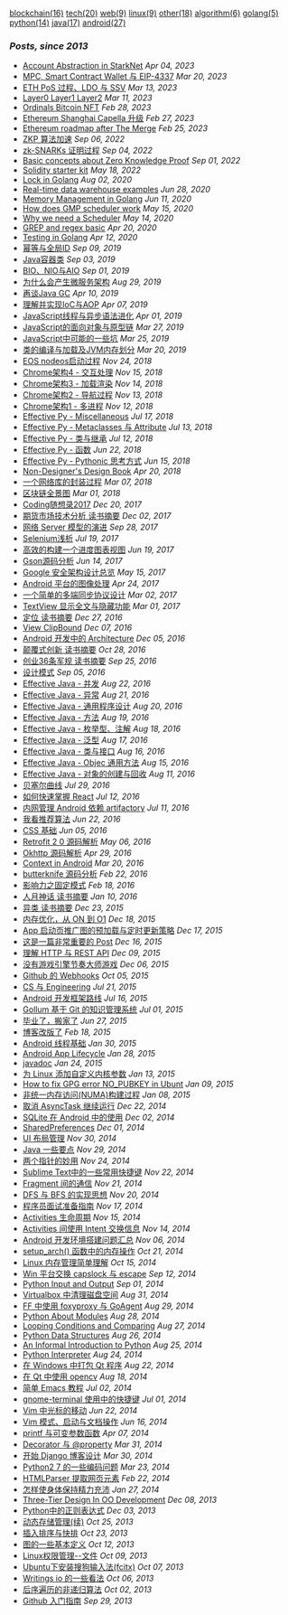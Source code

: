 [blockchain(16)](/tags.md#blockchain) [tech(20)](/tags.md#tech) [web(9)](/tags.md#web) [linux(9)](/tags.md#linux) [other(18)](/tags.md#other) [algorithm(6)](/tags.md#algorithm) [golang(5)](/tags.md#golang) [python(14)](/tags.md#python) [java(17)](/tags.md#java) [android(27)](/tags.md#android)

### *Posts, since 2013*



- [Account Abstraction in StarkNet](/posts/2023-04-04%20Account%20Abstraction%20in%20StarkNet.md) *Apr 04, 2023*
- [MPC, Smart Contract Wallet 与 EIP-4337](/posts/2023-03-20%20MPC%2C%20Smart%20Contract%20Wallet%20%E4%B8%8E%20EIP-4337.md) *Mar 20, 2023*
- [ETH PoS 过程、LDO 与 SSV](/posts/2023-03-13%20ETH%20PoS%20%E8%BF%87%E7%A8%8B%E3%80%81LDO%20%E4%B8%8E%20SSV.md) *Mar 13, 2023*
- [Layer0 Layer1 Layer2](/posts/2023-03-11%20Layer0%20Layer1%20Layer2.md) *Mar 11, 2023*
- [Ordinals Bitcoin NFT](/posts/2023-02-28%20Ordinals%20Bitcoin%20NFT.md) *Feb 28, 2023*
- [Ethereum Shanghai Capella 升级](/posts/2023-02-27%20Ethereum%20Shanghai%20Capella%20%E5%8D%87%E7%BA%A7.md) *Feb 27, 2023*
- [Ethereum roadmap after The Merge](/posts/2023-02-25%20Ethereum%20roadmap%20after%20The%20Merge.md) *Feb 25, 2023*
- [ZKP 算法加速](/posts/2022-09-06%20ZKP%20%E7%AE%97%E6%B3%95%E5%8A%A0%E9%80%9F.md) *Sep 06, 2022*
- [zk-SNARKs 证明过程](/posts/2022-09-04%20zk-SNARKs%20%E8%AF%81%E6%98%8E%E8%BF%87%E7%A8%8B.md) *Sep 04, 2022*
- [Basic concepts about Zero Knowledge Proof](/posts/2022-09-01%20Basic%20concepts%20about%20Zero%20Knowledge%20Proof.md) *Sep 01, 2022*
- [Solidity starter kit](/posts/2022-05-18%20Solidity%20starter%20kit.md) *May 18, 2022*
- [Lock in Golang](/posts/2020-08-02%20Lock%20in%20Golang.md) *Aug 02, 2020*
- [Real-time data warehouse examples](/posts/2020-06-28%20Real-time%20data%20warehouse%20examples.md) *Jun 28, 2020*
- [Memory Management in Golang](/posts/2020-06-11%20Memory%20Management%20in%20Golang.md) *Jun 11, 2020*
- [How does GMP scheduler work](/posts/2020-05-15%20How%20does%20GMP%20scheduler%20work.md) *May 15, 2020*
- [Why we need a Scheduler](/posts/2020-05-14%20Why%20we%20need%20a%20Scheduler.md) *May 14, 2020*
- [GREP and regex basic](/posts/2020-04-20%20GREP%20and%20regex%20basic.md) *Apr 20, 2020*
- [Testing in Golang](/posts/2020-04-12%20Testing%20in%20Golang.md) *Apr 12, 2020*
- [幂等与全局ID](/posts/2019-09-09%20%E5%B9%82%E7%AD%89%E4%B8%8E%E5%85%A8%E5%B1%80ID.md) *Sep 09, 2019*
- [Java容器类](/posts/2019-09-03%20Java%E5%AE%B9%E5%99%A8%E7%B1%BB.md) *Sep 03, 2019*
- [BIO、NIO与AIO](/posts/2019-09-01%20BIO%E3%80%81NIO%E4%B8%8EAIO.md) *Sep 01, 2019*
- [为什么会产生微服务架构](/posts/2019-08-29%20%E4%B8%BA%E4%BB%80%E4%B9%88%E4%BC%9A%E4%BA%A7%E7%94%9F%E5%BE%AE%E6%9C%8D%E5%8A%A1%E6%9E%B6%E6%9E%84.md) *Aug 29, 2019*
- [再谈Java GC](/posts/2019-04-10%20%E5%86%8D%E8%B0%88Java%20GC.md) *Apr 10, 2019*
- [理解并实现IoC与AOP](/posts/2019-04-07%20%E7%90%86%E8%A7%A3%E5%B9%B6%E5%AE%9E%E7%8E%B0IoC%E4%B8%8EAOP.md) *Apr 07, 2019*
- [JavaScript线程与异步语法进化](/posts/2019-04-01%20JavaScript%E7%BA%BF%E7%A8%8B%E4%B8%8E%E5%BC%82%E6%AD%A5%E8%AF%AD%E6%B3%95%E8%BF%9B%E5%8C%96.md) *Apr 01, 2019*
- [JavaScript的面向对象与原型链](/posts/2019-03-27%20JavaScript%E7%9A%84%E9%9D%A2%E5%90%91%E5%AF%B9%E8%B1%A1%E4%B8%8E%E5%8E%9F%E5%9E%8B%E9%93%BE.md) *Mar 27, 2019*
- [JavaScript中可能的一些坑](/posts/2019-03-25%20JavaScript%E4%B8%AD%E5%8F%AF%E8%83%BD%E7%9A%84%E4%B8%80%E4%BA%9B%E5%9D%91.md) *Mar 25, 2019*
- [类的编译与加载及JVM内存划分](/posts/2019-03-20%20%E7%B1%BB%E7%9A%84%E7%BC%96%E8%AF%91%E4%B8%8E%E5%8A%A0%E8%BD%BD%E5%8F%8AJVM%E5%86%85%E5%AD%98%E5%88%92%E5%88%86.md) *Mar 20, 2019*
- [EOS nodeos启动过程](/posts/2018-11-24%20EOS%20nodeos%E5%90%AF%E5%8A%A8%E8%BF%87%E7%A8%8B.md) *Nov 24, 2018*
- [Chrome架构4 - 交互处理](/posts/2018-11-15%20Chrome%E6%9E%B6%E6%9E%844%20-%20%E4%BA%A4%E4%BA%92%E5%A4%84%E7%90%86.md) *Nov 15, 2018*
- [Chrome架构3 - 加载渲染](/posts/2018-11-14%20Chrome%E6%9E%B6%E6%9E%843%20-%20%E5%8A%A0%E8%BD%BD%E6%B8%B2%E6%9F%93.md) *Nov 14, 2018*
- [Chrome架构2 - 导航过程](/posts/2018-11-13%20Chrome%E6%9E%B6%E6%9E%842%20-%20%E5%AF%BC%E8%88%AA%E8%BF%87%E7%A8%8B.md) *Nov 13, 2018*
- [Chrome架构1 - 多进程](/posts/2018-11-12%20Chrome%E6%9E%B6%E6%9E%841%20-%20%E5%A4%9A%E8%BF%9B%E7%A8%8B.md) *Nov 12, 2018*
- [Effective Py - Miscellaneous](/posts/2018-07-17%20Effective%20Py%20-%20Miscellaneous.md) *Jul 17, 2018*
- [Effective Py - Metaclasses 与 Attribute](/posts/2018-07-13%20Effective%20Py%20-%20Metaclasses%20%E4%B8%8E%20Attribute.md) *Jul 13, 2018*
- [Effective Py - 类与继承](/posts/2018-07-12%20Effective%20Py%20-%20%E7%B1%BB%E4%B8%8E%E7%BB%A7%E6%89%BF.md) *Jul 12, 2018*
- [Effective Py - 函数](/posts/2018-06-22%20Effective%20Py%20-%20%E5%87%BD%E6%95%B0.md) *Jun 22, 2018*
- [Effective Py - Pythonic 思考方式](/posts/2018-06-15%20Effective%20Py%20-%20Pythonic%20%E6%80%9D%E8%80%83%E6%96%B9%E5%BC%8F.md) *Jun 15, 2018*
- [Non-Designer's Design Book](/posts/2018-04-20%20Non-Designer%27s%20Design%20Book.md) *Apr 20, 2018*
- [一个网络库的封装过程](/posts/2018-03-07%20%E4%B8%80%E4%B8%AA%E7%BD%91%E7%BB%9C%E5%BA%93%E7%9A%84%E5%B0%81%E8%A3%85%E8%BF%87%E7%A8%8B.md) *Mar 07, 2018*
- [区块链全景图](/posts/2018-03-01%20%E5%8C%BA%E5%9D%97%E9%93%BE%E5%85%A8%E6%99%AF%E5%9B%BE.md) *Mar 01, 2018*
- [Coding随想录2017](/posts/2017-12-20%20Coding%E9%9A%8F%E6%83%B3%E5%BD%952017.md) *Dec 20, 2017*
- [期货市场技术分析 读书摘要](/posts/2017-12-02%20%E6%9C%9F%E8%B4%A7%E5%B8%82%E5%9C%BA%E6%8A%80%E6%9C%AF%E5%88%86%E6%9E%90%20%E8%AF%BB%E4%B9%A6%E6%91%98%E8%A6%81.md) *Dec 02, 2017*
- [网络 Server 模型的演进](/posts/2017-09-28%20%E7%BD%91%E7%BB%9C%20Server%20%E6%A8%A1%E5%9E%8B%E7%9A%84%E6%BC%94%E8%BF%9B.md) *Sep 28, 2017*
- [Selenium浅析](/posts/2017-07-19%20Selenium%E6%B5%85%E6%9E%90.md) *Jul 19, 2017*
- [高效的构建一个进度图表视图](/posts/2017-06-19%20%E9%AB%98%E6%95%88%E7%9A%84%E6%9E%84%E5%BB%BA%E4%B8%80%E4%B8%AA%E8%BF%9B%E5%BA%A6%E5%9B%BE%E8%A1%A8%E8%A7%86%E5%9B%BE.md) *Jun 19, 2017*
- [Gson源码分析](/posts/2017-06-14%20Gson%E6%BA%90%E7%A0%81%E5%88%86%E6%9E%90.md) *Jun 14, 2017*
- [Google 安全架构设计总览](/posts/2017-05-15%20Google%20%E5%AE%89%E5%85%A8%E6%9E%B6%E6%9E%84%E8%AE%BE%E8%AE%A1%E6%80%BB%E8%A7%88.md) *May 15, 2017*
- [Android 平台的图像处理](/posts/2017-04-24%20Android%20%E5%B9%B3%E5%8F%B0%E7%9A%84%E5%9B%BE%E5%83%8F%E5%A4%84%E7%90%86.md) *Apr 24, 2017*
- [一个简单的多端同步协议设计](/posts/2017-03-02%20%E4%B8%80%E4%B8%AA%E7%AE%80%E5%8D%95%E7%9A%84%E5%A4%9A%E7%AB%AF%E5%90%8C%E6%AD%A5%E5%8D%8F%E8%AE%AE%E8%AE%BE%E8%AE%A1.md) *Mar 02, 2017*
- [TextView 显示全文与隐藏功能](/posts/2017-03-01%20TextView%20%E6%98%BE%E7%A4%BA%E5%85%A8%E6%96%87%E4%B8%8E%E9%9A%90%E8%97%8F%E5%8A%9F%E8%83%BD.md) *Mar 01, 2017*
- [定位 读书摘要](/posts/2016-12-27%20%E5%AE%9A%E4%BD%8D%20%E8%AF%BB%E4%B9%A6%E6%91%98%E8%A6%81.md) *Dec 27, 2016*
- [View ClipBound](/posts/2016-12-07%20View%20ClipBound.md) *Dec 07, 2016*
- [Android 开发中的 Architecture](/posts/2016-12-05%20Android%20%E5%BC%80%E5%8F%91%E4%B8%AD%E7%9A%84%20Architecture.md) *Dec 05, 2016*
- [颠覆式创新 读书摘要](/posts/2016-10-28%20%E9%A2%A0%E8%A6%86%E5%BC%8F%E5%88%9B%E6%96%B0%20%E8%AF%BB%E4%B9%A6%E6%91%98%E8%A6%81.md) *Oct 28, 2016*
- [创业36条军规 读书摘要](/posts/2016-09-25%20%E5%88%9B%E4%B8%9A36%E6%9D%A1%E5%86%9B%E8%A7%84%20%E8%AF%BB%E4%B9%A6%E6%91%98%E8%A6%81.md) *Sep 25, 2016*
- [设计模式](/posts/2016-09-05%20%E8%AE%BE%E8%AE%A1%E6%A8%A1%E5%BC%8F.md) *Sep 05, 2016*
- [Effective Java - 并发](/posts/2016-08-22%20Effective%20Java%20-%20%E5%B9%B6%E5%8F%91.md) *Aug 22, 2016*
- [Effective Java - 异常](/posts/2016-08-21%20Effective%20Java%20-%20%E5%BC%82%E5%B8%B8.md) *Aug 21, 2016*
- [Effective Java - 通用程序设计](/posts/2016-08-20%20Effective%20Java%20-%20%E9%80%9A%E7%94%A8%E7%A8%8B%E5%BA%8F%E8%AE%BE%E8%AE%A1.md) *Aug 20, 2016*
- [Effective Java - 方法](/posts/2016-08-19%20Effective%20Java%20-%20%E6%96%B9%E6%B3%95.md) *Aug 19, 2016*
- [Effective Java - 枚举型、注解](/posts/2016-08-18%20Effective%20Java%20-%20%E6%9E%9A%E4%B8%BE%E5%9E%8B%E3%80%81%E6%B3%A8%E8%A7%A3.md) *Aug 18, 2016*
- [Effective Java - 泛型](/posts/2016-08-17%20Effective%20Java%20-%20%E6%B3%9B%E5%9E%8B.md) *Aug 17, 2016*
- [Effective Java - 类与接口](/posts/2016-08-16%20Effective%20Java%20-%20%E7%B1%BB%E4%B8%8E%E6%8E%A5%E5%8F%A3.md) *Aug 16, 2016*
- [Effective Java - Objec 通用方法](/posts/2016-08-15%20Effective%20Java%20-%20Objec%20%E9%80%9A%E7%94%A8%E6%96%B9%E6%B3%95.md) *Aug 15, 2016*
- [Effective Java - 对象的创建与回收](/posts/2016-08-11%20Effective%20Java%20-%20%E5%AF%B9%E8%B1%A1%E7%9A%84%E5%88%9B%E5%BB%BA%E4%B8%8E%E5%9B%9E%E6%94%B6.md) *Aug 11, 2016*
- [贝塞尔曲线](/posts/2016-07-29%20%E8%B4%9D%E5%A1%9E%E5%B0%94%E6%9B%B2%E7%BA%BF.md) *Jul 29, 2016*
- [如何快速掌握 React](/posts/2016-07-12%20%E5%A6%82%E4%BD%95%E5%BF%AB%E9%80%9F%E6%8E%8C%E6%8F%A1%20React.md) *Jul 12, 2016*
- [内网管理 Android 依赖 artifactory](/posts/2016-07-11%20%E5%86%85%E7%BD%91%E7%AE%A1%E7%90%86%20Android%20%E4%BE%9D%E8%B5%96%20artifactory.md) *Jul 11, 2016*
- [我看推荐算法](/posts/2016-06-22%20%E6%88%91%E7%9C%8B%E6%8E%A8%E8%8D%90%E7%AE%97%E6%B3%95.md) *Jun 22, 2016*
- [CSS 基础](/posts/2016-06-05%20CSS%20%E5%9F%BA%E7%A1%80.md) *Jun 05, 2016*
- [Retrofit 2 0 源码解析](/posts/2016-05-06%20Retrofit%202%200%20%E6%BA%90%E7%A0%81%E8%A7%A3%E6%9E%90.md) *May 06, 2016*
- [Okhttp 源码解析](/posts/2016-04-29%20Okhttp%20%E6%BA%90%E7%A0%81%E8%A7%A3%E6%9E%90.md) *Apr 29, 2016*
- [Context in Android](/posts/2016-03-20%20Context%20in%20Android.md) *Mar 20, 2016*
- [butterknife 源码分析](/posts/2016-02-22%20butterknife%20%E6%BA%90%E7%A0%81%E5%88%86%E6%9E%90.md) *Feb 22, 2016*
- [影响力之固定模式](/posts/2016-02-18%20%E5%BD%B1%E5%93%8D%E5%8A%9B%E4%B9%8B%E5%9B%BA%E5%AE%9A%E6%A8%A1%E5%BC%8F.md) *Feb 18, 2016*
- [人月神话 读书摘要](/posts/2016-01-10%20%E4%BA%BA%E6%9C%88%E7%A5%9E%E8%AF%9D%20%E8%AF%BB%E4%B9%A6%E6%91%98%E8%A6%81.md) *Jan 10, 2016*
- [异类 读书摘要](/posts/2015-12-23%20%E5%BC%82%E7%B1%BB%20%E8%AF%BB%E4%B9%A6%E6%91%98%E8%A6%81.md) *Dec 23, 2015*
- [内存优化，从 ON 到 O1](/posts/2015-12-18%20%E5%86%85%E5%AD%98%E4%BC%98%E5%8C%96%EF%BC%8C%E4%BB%8E%20ON%20%E5%88%B0%20O1.md) *Dec 18, 2015*
- [App 启动页推广图的预加载与定时更新策略](/posts/2015-12-17%20App%20%E5%90%AF%E5%8A%A8%E9%A1%B5%E6%8E%A8%E5%B9%BF%E5%9B%BE%E7%9A%84%E9%A2%84%E5%8A%A0%E8%BD%BD%E4%B8%8E%E5%AE%9A%E6%97%B6%E6%9B%B4%E6%96%B0%E7%AD%96%E7%95%A5.md) *Dec 17, 2015*
- [这是一篇非常重要的 Post](/posts/2015-12-16%20%E8%BF%99%E6%98%AF%E4%B8%80%E7%AF%87%E9%9D%9E%E5%B8%B8%E9%87%8D%E8%A6%81%E7%9A%84%20Post.md) *Dec 16, 2015*
- [理解 HTTP 与 REST API](/posts/2015-12-09%20%E7%90%86%E8%A7%A3%20HTTP%20%E4%B8%8E%20REST%20API.md) *Dec 09, 2015*
- [没有游戏引擎节奏大师游戏](/posts/2015-12-06%20%E6%B2%A1%E6%9C%89%E6%B8%B8%E6%88%8F%E5%BC%95%E6%93%8E%E8%8A%82%E5%A5%8F%E5%A4%A7%E5%B8%88%E6%B8%B8%E6%88%8F.md) *Dec 06, 2015*
- [Github 的 Webhooks](/posts/2015-10-05%20Github%20%E7%9A%84%20Webhooks.md) *Oct 05, 2015*
- [CS 与 Engineering](/posts/2015-07-21%20CS%20%E4%B8%8E%20Engineering.md) *Jul 21, 2015*
- [Android 开发框架路线](/posts/2015-07-16%20Android%20%E5%BC%80%E5%8F%91%E6%A1%86%E6%9E%B6%E8%B7%AF%E7%BA%BF.md) *Jul 16, 2015*
- [Gollum 基于 Git 的知识管理系统](/posts/2015-07-01%20Gollum%20%E5%9F%BA%E4%BA%8E%20Git%20%E7%9A%84%E7%9F%A5%E8%AF%86%E7%AE%A1%E7%90%86%E7%B3%BB%E7%BB%9F.md) *Jul 01, 2015*
- [毕业了，搬家了](/posts/2015-06-27%20%E6%AF%95%E4%B8%9A%E4%BA%86%EF%BC%8C%E6%90%AC%E5%AE%B6%E4%BA%86.md) *Jun 27, 2015*
- [博客改版了](/posts/2015-02-18%20%E5%8D%9A%E5%AE%A2%E6%94%B9%E7%89%88%E4%BA%86.md) *Feb 18, 2015*
- [Android 线程基础](/posts/2015-01-30%20Android%20%E7%BA%BF%E7%A8%8B%E5%9F%BA%E7%A1%80.md) *Jan 30, 2015*
- [Android App Lifecycle](/posts/2015-01-28%20Android%20App%20Lifecycle.md) *Jan 28, 2015*
- [javadoc](/posts/2015-01-24%20javadoc.md) *Jan 24, 2015*
- [为 Linux 添加自定义内核参数](/posts/2015-01-13%20%E4%B8%BA%20Linux%20%E6%B7%BB%E5%8A%A0%E8%87%AA%E5%AE%9A%E4%B9%89%E5%86%85%E6%A0%B8%E5%8F%82%E6%95%B0.md) *Jan 13, 2015*
- [How to fix GPG error NO_PUBKEY in Ubunt](/posts/2015-01-09%20How%20to%20fix%20GPG%20error%20NO_PUBKEY%20in%20Ubunt.md) *Jan 09, 2015*
- [非统一内存访问(NUMA)构建过程](/posts/2015-01-08%20%E9%9D%9E%E7%BB%9F%E4%B8%80%E5%86%85%E5%AD%98%E8%AE%BF%E9%97%AE%28NUMA%29%E6%9E%84%E5%BB%BA%E8%BF%87%E7%A8%8B.md) *Jan 08, 2015*
- [取消 AsyncTask 继续运行](/posts/2014-12-22%20%E5%8F%96%E6%B6%88%20AsyncTask%20%E7%BB%A7%E7%BB%AD%E8%BF%90%E8%A1%8C.md) *Dec 22, 2014*
- [SQLite 在 Android 中的使用](/posts/2014-12-02%20SQLite%20%E5%9C%A8%20Android%20%E4%B8%AD%E7%9A%84%E4%BD%BF%E7%94%A8.md) *Dec 02, 2014*
- [SharedPreferences](/posts/2014-12-01%20SharedPreferences.md) *Dec 01, 2014*
- [UI 布局管理](/posts/2014-11-30%20UI%20%E5%B8%83%E5%B1%80%E7%AE%A1%E7%90%86.md) *Nov 30, 2014*
- [Java 一些要点](/posts/2014-11-29%20Java%20%E4%B8%80%E4%BA%9B%E8%A6%81%E7%82%B9.md) *Nov 29, 2014*
- [两个指针的妙用](/posts/2014-11-24%20%E4%B8%A4%E4%B8%AA%E6%8C%87%E9%92%88%E7%9A%84%E5%A6%99%E7%94%A8.md) *Nov 24, 2014*
- [Sublime Text中的一些常用快捷键](/posts/2014-11-22%20Sublime%20Text%E4%B8%AD%E7%9A%84%E4%B8%80%E4%BA%9B%E5%B8%B8%E7%94%A8%E5%BF%AB%E6%8D%B7%E9%94%AE.md) *Nov 22, 2014*
- [Fragment 间的通信](/posts/2014-11-21%20Fragment%20%E9%97%B4%E7%9A%84%E9%80%9A%E4%BF%A1.md) *Nov 21, 2014*
- [DFS 与 BFS 的实现思想](/posts/2014-11-20%20DFS%20%E4%B8%8E%20BFS%20%E7%9A%84%E5%AE%9E%E7%8E%B0%E6%80%9D%E6%83%B3.md) *Nov 20, 2014*
- [程序员面试准备指南](/posts/2014-11-17%20%E7%A8%8B%E5%BA%8F%E5%91%98%E9%9D%A2%E8%AF%95%E5%87%86%E5%A4%87%E6%8C%87%E5%8D%97.md) *Nov 17, 2014*
- [Activities 生命周期](/posts/2014-11-15%20Activities%20%E7%94%9F%E5%91%BD%E5%91%A8%E6%9C%9F.md) *Nov 15, 2014*
- [Activities 间使用 Intent 交换信息](/posts/2014-11-14%20Activities%20%E9%97%B4%E4%BD%BF%E7%94%A8%20Intent%20%E4%BA%A4%E6%8D%A2%E4%BF%A1%E6%81%AF.md) *Nov 14, 2014*
- [Android 开发环境搭建问题汇总](/posts/2014-11-06%20Android%20%E5%BC%80%E5%8F%91%E7%8E%AF%E5%A2%83%E6%90%AD%E5%BB%BA%E9%97%AE%E9%A2%98%E6%B1%87%E6%80%BB.md) *Nov 06, 2014*
- [setup_arch() 函数中的内存操作](/posts/2014-10-21%20setup_arch%28%29%20%E5%87%BD%E6%95%B0%E4%B8%AD%E7%9A%84%E5%86%85%E5%AD%98%E6%93%8D%E4%BD%9C.md) *Oct 21, 2014*
- [Linux 内存管理简单理解](/posts/2014-10-15%20Linux%20%E5%86%85%E5%AD%98%E7%AE%A1%E7%90%86%E7%AE%80%E5%8D%95%E7%90%86%E8%A7%A3.md) *Oct 15, 2014*
- [Win 平台交换 capslock 与 escape](/posts/2014-09-12%20Win%20%E5%B9%B3%E5%8F%B0%E4%BA%A4%E6%8D%A2%20capslock%20%E4%B8%8E%20escape.md) *Sep 12, 2014*
- [Python Input and Output](/posts/2014-09-01%20Python%20Input%20and%20Output.md) *Sep 01, 2014*
- [Virtualbox 中清理磁盘空间](/posts/2014-08-31%20Virtualbox%20%E4%B8%AD%E6%B8%85%E7%90%86%E7%A3%81%E7%9B%98%E7%A9%BA%E9%97%B4.md) *Aug 31, 2014*
- [FF 中使用 foxyproxy 与 GoAgent](/posts/2014-08-29%20FF%20%E4%B8%AD%E4%BD%BF%E7%94%A8%20foxyproxy%20%E4%B8%8E%20GoAgent.md) *Aug 29, 2014*
- [Python About Modules](/posts/2014-08-28%20Python%20About%20Modules.md) *Aug 28, 2014*
- [Looping Conditions and Comparing](/posts/2014-08-27%20Looping%20Conditions%20and%20Comparing.md) *Aug 27, 2014*
- [Python Data Structures](/posts/2014-08-26%20Python%20Data%20Structures.md) *Aug 26, 2014*
- [An Informal Introduction to Python](/posts/2014-08-25%20An%20Informal%20Introduction%20to%20Python.md) *Aug 25, 2014*
- [Python Interpreter](/posts/2014-08-24%20Python%20Interpreter.md) *Aug 24, 2014*
- [在 Windows 中打包 Qt 程序](/posts/2014-08-22%20%E5%9C%A8%20Windows%20%E4%B8%AD%E6%89%93%E5%8C%85%20Qt%20%E7%A8%8B%E5%BA%8F.md) *Aug 22, 2014*
- [在 Qt 中使用 opencv](/posts/2014-08-18%20%E5%9C%A8%20Qt%20%E4%B8%AD%E4%BD%BF%E7%94%A8%20opencv.md) *Aug 18, 2014*
- [简单 Emacs 教程](/posts/2014-07-02%20%E7%AE%80%E5%8D%95%20Emacs%20%E6%95%99%E7%A8%8B.md) *Jul 02, 2014*
- [gnome-terminal 使用中的快捷键](/posts/2014-07-01%20gnome-terminal%20%E4%BD%BF%E7%94%A8%E4%B8%AD%E7%9A%84%E5%BF%AB%E6%8D%B7%E9%94%AE.md) *Jul 01, 2014*
- [Vim 中光标的移动](/posts/2014-06-22%20Vim%20%E4%B8%AD%E5%85%89%E6%A0%87%E7%9A%84%E7%A7%BB%E5%8A%A8.md) *Jun 22, 2014*
- [Vim 模式、启动与文档操作](/posts/2014-06-16%20Vim%20%E6%A8%A1%E5%BC%8F%E3%80%81%E5%90%AF%E5%8A%A8%E4%B8%8E%E6%96%87%E6%A1%A3%E6%93%8D%E4%BD%9C.md) *Jun 16, 2014*
- [printf 与可变参数函数](/posts/2014-04-07%20printf%20%E4%B8%8E%E5%8F%AF%E5%8F%98%E5%8F%82%E6%95%B0%E5%87%BD%E6%95%B0.md) *Apr 07, 2014*
- [Decorator 与 @property](/posts/2014-03-31%20Decorator%20%E4%B8%8E%20%40property.md) *Mar 31, 2014*
- [开始 Django 博客设计](/posts/2014-03-30%20%E5%BC%80%E5%A7%8B%20Django%20%E5%8D%9A%E5%AE%A2%E8%AE%BE%E8%AE%A1.md) *Mar 30, 2014*
- [Python2 7 的一些编码问题](/posts/2014-03-23%20Python2%207%20%E7%9A%84%E4%B8%80%E4%BA%9B%E7%BC%96%E7%A0%81%E9%97%AE%E9%A2%98.md) *Mar 23, 2014*
- [HTMLParser 提取网页元素](/posts/2014-02-22%20HTMLParser%20%E6%8F%90%E5%8F%96%E7%BD%91%E9%A1%B5%E5%85%83%E7%B4%A0.md) *Feb 22, 2014*
- [怎样使身体保持精力充沛](/posts/2014-01-27%20%E6%80%8E%E6%A0%B7%E4%BD%BF%E8%BA%AB%E4%BD%93%E4%BF%9D%E6%8C%81%E7%B2%BE%E5%8A%9B%E5%85%85%E6%B2%9B.md) *Jan 27, 2014*
- [Three-Tier Design In OO Development](/posts/2013-12-08%20Three-Tier%20Design%20In%20OO%20Development.md) *Dec 08, 2013*
- [Python中的正则表达式](/posts/2013-12-03%20Python%E4%B8%AD%E7%9A%84%E6%AD%A3%E5%88%99%E8%A1%A8%E8%BE%BE%E5%BC%8F.md) *Dec 03, 2013*
- [动态存储管理(续)](/posts/2013-10-25%20%E5%8A%A8%E6%80%81%E5%AD%98%E5%82%A8%E7%AE%A1%E7%90%86%28%E7%BB%AD%29.md) *Oct 25, 2013*
- [插入排序与快排](/posts/2013-10-23%20%E6%8F%92%E5%85%A5%E6%8E%92%E5%BA%8F%E4%B8%8E%E5%BF%AB%E6%8E%92.md) *Oct 23, 2013*
- [图的一些基本定义](/posts/2013-10-12%20%E5%9B%BE%E7%9A%84%E4%B8%80%E4%BA%9B%E5%9F%BA%E6%9C%AC%E5%AE%9A%E4%B9%89.md) *Oct 12, 2013*
- [Linux权限管理--文件](/posts/2013-10-09%20Linux%E6%9D%83%E9%99%90%E7%AE%A1%E7%90%86--%E6%96%87%E4%BB%B6.md) *Oct 09, 2013*
- [Ubuntu下安装搜狗输入法(fcitx)](/posts/2013-10-07%20Ubuntu%E4%B8%8B%E5%AE%89%E8%A3%85%E6%90%9C%E7%8B%97%E8%BE%93%E5%85%A5%E6%B3%95%28fcitx%29.md) *Oct 07, 2013*
- [Writings io 的一些看法](/posts/2013-10-06%20Writings%20io%20%E7%9A%84%E4%B8%80%E4%BA%9B%E7%9C%8B%E6%B3%95.md) *Oct 06, 2013*
- [后序遍历的非递归算法](/posts/2013-10-02%20%E5%90%8E%E5%BA%8F%E9%81%8D%E5%8E%86%E7%9A%84%E9%9D%9E%E9%80%92%E5%BD%92%E7%AE%97%E6%B3%95.md) *Oct 02, 2013*
- [Github 入门指南](/posts/2013-09-29%20Github%20%E5%85%A5%E9%97%A8%E6%8C%87%E5%8D%97.md) *Sep 29, 2013*